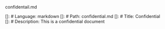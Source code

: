 confidentail.md

[]: # Language: markdown
[]: # Path: confidential.md
[]: # Title: Confidential
[]: # Description: This is a confidential document
